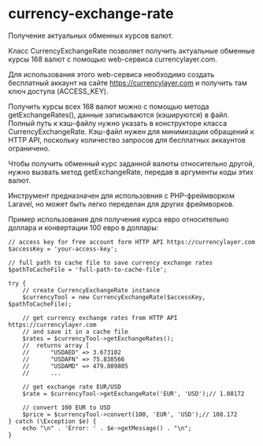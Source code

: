 # currency-exchange-rate

Получение актуальных обменных курсов валют.

Класс CurrencyExchangeRate позволяет получить актуальные обменные курсы 168 валют с помощью web-сервиса currencylayer.com.

Для использования этого web-сервиса необходимо создать бесплатный аккаунт на сайте https://currencylayer.com и получить там ключ доступа (ACCESS_KEY).

Получить курсы всех 168 валют можно с помощью метода getExchangeRates(), данные записываются (кэшируются) в файл. Полный путь к кэш-файлу нужно указать в конструкторе класса CurrencyExchangeRate. Кэш-файл нужен для минимизации обращений к HTTP API, поскольку количество запросов для бесплатных аккаунтов ограничено.

Чтобы получить обменный курс заданной валюты относительно другой, нужно вызвать метод getExchangeRate, передав в аргументы коды этих валют.

Инструмент предназначен для использовния с PHP-фреймворком Laravel, но может быть легко переделан для других фреймворков.

Пример использования для получения курса евро относительно доллара и конвертации 100 евро в доллары:

    // access key for free account form HTTP API https://currencylayer.com
    $accessKey = 'your-access-key';

    // full path to cache file to save currency exchange rates
    $pathToCacheFile = 'full-path-to-cache-file';

    try {
        // create CurrencyExchangeRate instance
        $currencyTool = new CurrencyExchangeRate($accessKey, $pathToCacheFile);

        // get currency exchange rates from HTTP API https://currencylayer.com
        // and save it in a cache file
        $rates = $currencyTool->getExchangeRates();
        //  returns array [
        //      "USDAED" => 3.673102
        //      "USDAFN" => 75.838566
        //      "USDAMD" => 479.809805
        //      ...

        // get exchange rate EUR/USD
        $rate = $currencyTool->getExchangeRate('EUR', 'USD');// 1.08172

        // convert 100 EUR to USD
        $price = $currencyTool->convert(100, 'EUR', 'USD');// 108.172
    } catch (\Exception $e) {
        echo "\n" . 'Error: ' . $e->getMessage() . "\n";
    }
